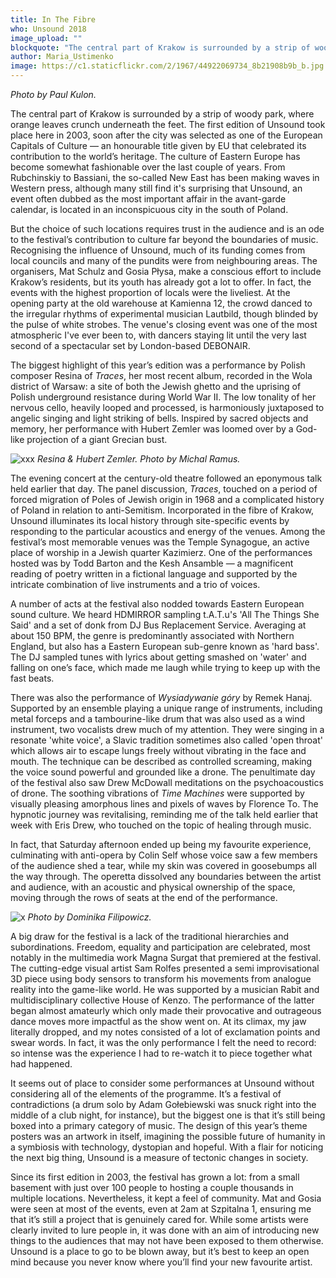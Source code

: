 ```yaml
---
title: In The Fibre
who: Unsound 2018
image_upload: ""
blockquote: "The central part of Krakow is surrounded by a strip of woody park, where orange leaves crunch underneath the feet. The first edition of Unsound took place here in 2003, soon after the city was selected as one of the European Capitals of Culture - an honourable title given by EU that celebrated its contribution to the world’s heritage. The culture of Eastern Europe has become somewhat fashionable over the last couple of years. From Rubchinskiy to Bassiani, the so-called New East has been making waves in Western press, although many still find it's surprising that Unsound, an event often dubbed as the most important affair in the avant-garde calendar, is located in an inconspicuous city in the south of Poland. Much of the festival’s funding comes from local councils and the organisers, Mat Schulz and Gosia Płysa, make an effort to include the residents. "
author: Maria_Ustimenko
image: https://c1.staticflickr.com/2/1967/44922069734_8b21908b9b_b.jpg
---
```

_Photo by Paul Kulon._

The central part of Krakow is surrounded by a strip of woody park, where orange leaves crunch underneath the feet. The first edition of Unsound took place here in 2003, soon after the city was selected as one of the European Capitals of Culture — an honourable title given by EU that celebrated its contribution to the world’s heritage. The culture of Eastern Europe has become somewhat fashionable over the last couple of years. From Rubchinskiy to Bassiani, the so-called New East has been making waves in Western press, although many still find it's surprising that Unsound, an event often dubbed as the most important affair in the avant-garde calendar, is located in an inconspicuous city in the south of Poland. 

But the choice of such locations requires trust in the audience and is an ode to the festival’s contribution to culture far beyond the boundaries of music. Recognising the influence of Unsound, much of its funding comes from local councils and many of the pundits were from neighbouring areas. The organisers, Mat Schulz and Gosia Płysa, make a conscious effort to include Krakow’s residents, but its youth has already got a lot to offer. In fact, the events with the highest proportion of locals were the liveliest. At the opening party at the old warehouse at Kamienna 12, the crowd danced to the irregular rhythms of experimental musician Lautbild, though blinded by the pulse of white strobes. The venue's closing event was one of the most atmospheric I've ever been to, with dancers staying lit until the very last second of a spectacular set by London-based DEBONAIR. 

The biggest highlight of this year’s edition was a performance by Polish composer Resina of _Traces_, her most recent album, recorded in the Wola district of Warsaw: a site of both the Jewish ghetto and the uprising of Polish underground resistance during World War II. The low tonality of her nervous cello, heavily looped and processed, is harmoniously juxtaposed to angelic singing and light striking of bells. Inspired by sacred objects and memory, her performance with Hubert Zemler was loomed over by a God-like projection of a giant Grecian bust. 

![xxx](https://c1.staticflickr.com/2/1921/44922069644_3ca210290f_b.jpg)
_Resina & Hubert Zemler. Photo by Michal Ramus._

The evening concert at the century-old theatre followed an eponymous talk held earlier that day. The panel discussion, _Traces_, touched on a period of forced migration of Poles of Jewish origin in 1968 and a complicated history of Poland in relation to anti-Semitism. Incorporated in the fibre of Krakow, Unsound illuminates its local history through site-specific events by responding to the particular acoustics and energy of the venues. Among the festival’s most memorable venues was the Temple Synagogue, an active place of worship in a Jewish quarter Kazimierz. One of the performances hosted was by Todd Barton and the Kesh Ansamble — a magnificent reading of poetry written in a fictional language and supported by the intricate combination of live instruments and a trio of voices. 

A number of acts at the festival also nodded towards Eastern European sound culture. We heard HDMIRROR sampling t.A.T.u's 'All The Things She Said' and a set of donk from DJ Bus Replacement Service. Averaging at about 150 BPM, the genre is predominantly associated with Northern England, but also has a Eastern European sub-genre known as 'hard bass'. The DJ sampled tunes with lyrics about getting smashed on 'water' and falling on one’s face, which made me laugh while trying to keep up with the fast beats. 

There was also the performance of _Wysiadywanie góry_ by Remek Hanaj. Supported by an ensemble playing a unique range of instruments, including metal forceps and a tambourine-like drum that was also used as a wind instrument, two vocalists drew much of my attention. They were singing in a resonate 'white voice', a Slavic tradition sometimes also called 'open throat' which allows air to escape lungs freely without vibrating in the face and mouth. The technique can be described as controlled screaming, making the voice sound powerful and grounded like a drone. The penultimate day of the festival also saw Drew McDowall meditations on the psychoacoustics of drone. The soothing vibrations of _Time Machines_  were supported by visually pleasing amorphous lines and pixels of waves by Florence To. The hypnotic journey was revitalising, reminding me of the talk held earlier that week with Eris Drew, who touched on the topic of healing through music. 

In fact, that Saturday afternoon ended up being my favourite experience, culminating with anti-opera by Colin Self whose voice saw a few members of the audience shed a tear, while my skin was covered in goosebumps all the way through. The operetta dissolved any boundaries between the artist and audience, with an acoustic and physical ownership of the space, moving through the rows of seats at the end of the performance. 

![x](https://c1.staticflickr.com/2/1977/44922069694_0e99f8eeb4_b.jpg)
_Photo by Dominika Filipowicz._ 

A big draw for the festival is a lack of the traditional hierarchies and subordinations. Freedom, equality and participation are celebrated, most notably in the multimedia work Magna Surgat that premiered at the festival. The cutting-edge visual artist Sam Rolfes presented a semi improvisational 3D piece using body sensors to transform his movements from analogue reality into the game-like world. He was supported by a musician Rabit and multidisciplinary collective House of Kenzo. The performance of the latter began almost amateurly which only made their provocative and outrageous dance moves more impactful as the show went on. At its climax, my jaw literally dropped, and my notes consisted of a lot of exclamation points and swear words. In fact, it was the only performance I felt the need to record: so intense was the experience I had to re-watch it to piece together what had happened. 

It seems out of place to consider some performances at Unsound without considering all of the elements of the programme. It’s a festival of contradictions (a drum solo by Adam Gołebiewski was snuck right into the middle of a club night, for instance), but the biggest one is that it’s still being boxed into a primary category of music. The design of this year’s theme posters was an artwork in itself, imagining the possible future of humanity in a symbiosis with technology, dystopian and hopeful. With a flair for noticing the next big thing, Unsound is a measure of tectonic changes in society. 

Since its first edition in 2003, the festival has grown a lot: from a small basement with just over 100 people to hosting a couple thousands in multiple locations. Nevertheless, it kept a feel of community. Mat and Gosia were seen at most of the events, even at 2am at Szpitalna 1, ensuring me that it’s still a project that is genuinely cared for. While some artists were clearly invited to lure people in, it was done with an aim of introducing new things to the audiences that may not have been exposed to them otherwise. Unsound is a place to go to be blown away, but it’s best to keep an open mind because you never know where you’ll find your new favourite artist. 